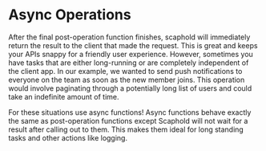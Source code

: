 # Async Operations

After the final post-operation function finishes, scaphold will immediately return the result to the client that made the request. This is great and keeps your APIs snappy for a friendly user experience. However, sometimes you have tasks that are either long-running or are completely independent of the client app. In our example, we wanted to send push notifications to everyone on the team as soon as the new member joins. This operation would involve paginating through a potentially long list of users and could take an indefinite amount of time.

For these situations use async functions! Async functions behave exactly the same as post-operation functions except Scaphold will not wait for a result after calling out to them. This makes them ideal for long standing tasks and other actions like logging.
